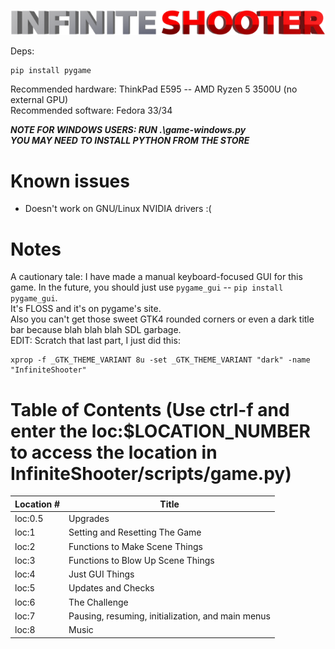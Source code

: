 ![InfiniteShooter](InfiniteShooter/models/renders/logo.png)

Deps:
```
pip install pygame
```

Recommended hardware: ThinkPad E595 -- AMD Ryzen 5 3500U (no external GPU)  
Recommended software: Fedora 33/34

*****NOTE FOR WINDOWS USERS: RUN .\game-windows.py*****  
*****YOU MAY NEED TO INSTALL PYTHON FROM THE STORE*****

# Known issues
- Doesn't work on GNU/Linux NVIDIA drivers :(

# Notes
A cautionary tale: I have made a manual keyboard-focused GUI for this game. In the future, you should just use ``pygame_gui`` -- ``pip install pygame_gui``.  
It's FLOSS and it's on pygame's site.  
Also you can't get those sweet GTK4 rounded corners or even a dark title bar because blah blah blah SDL garbage.  
EDIT: Scratch that last part, I just did this:
```
xprop -f _GTK_THEME_VARIANT 8u -set _GTK_THEME_VARIANT "dark" -name "InfiniteShooter"
```

# Table of Contents (Use ctrl-f and enter the loc:$LOCATION_NUMBER to access the location in InfiniteShooter/scripts/game.py)
| Location # | Title                                             |
| ---------- | ------------------------------------------------- |
| loc:0.5    | Upgrades                                          |
| loc:1      | Setting and Resetting The Game                    |
| loc:2      | Functions to Make Scene Things                    |
| loc:3      | Functions to Blow Up Scene Things                 |
| loc:4      | Just GUI Things                                   |
| loc:5      | Updates and Checks                                |
| loc:6      | The Challenge                                     |
| loc:7      | Pausing, resuming, initialization, and main menus |
| loc:8      | Music                                             |
